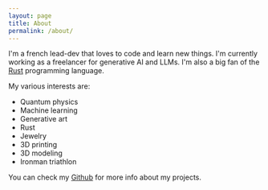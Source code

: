 ```yaml
---
layout: page
title: About
permalink: /about/
---
```


I'm a french lead-dev that loves to code and learn new things. I'm currently working as a freelancer for generative AI and LLMs. I'm also a big fan of the [Rust](https://www.rust-lang.org/) programming language.

My various interests are:

- Quantum physics
- Machine learning
- Generative art
- Rust
- Jewelry
- 3D printing
- 3D modeling
- Ironman triathlon

You can check my [Github](https://github.com/sneakyweasel) for more info about my projects.
